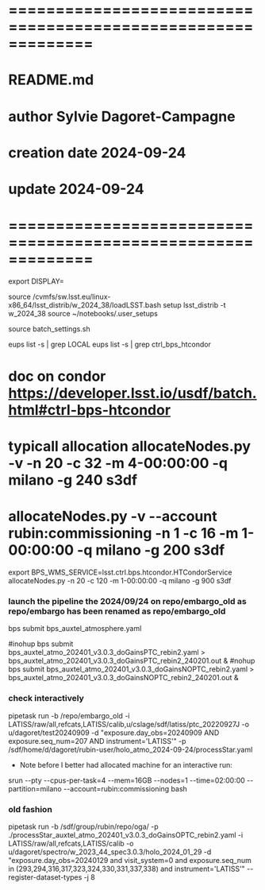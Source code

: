 # =============================================================
# README.md
# author Sylvie Dagoret-Campagne
# creation date 2024-09-24
# update 2024-09-24
# =============================================================



export DISPLAY=

source /cvmfs/sw.lsst.eu/linux-x86_64/lsst_distrib/w_2024_38/loadLSST.bash
setup lsst_distrib -t w_2024_38
source ~/notebooks/.user_setups

source batch_settings.sh 

eups list -s | grep LOCAL
eups list -s | grep ctrl_bps_htcondor


# doc on condor https://developer.lsst.io/usdf/batch.html#ctrl-bps-htcondor
# typicall allocation allocateNodes.py -v -n 20 -c 32 -m 4-00:00:00 -q milano -g 240 s3df
# allocateNodes.py -v  --account rubin:commissioning -n 1 -c 16  -m 1-00:00:00 -q milano -g 200 s3df

export BPS_WMS_SERVICE=lsst.ctrl.bps.htcondor.HTCondorService
allocateNodes.py -n 20 -c 120 -m 1-00:00:00 -q milano -g 900 s3df





### launch the pipeline the 2024/09/24 on repo/embargo_old as repo/embargo has been renamed as repo/embargo_old

bps submit bps_auxtel_atmosphere.yaml 

#inohup bps submit bps_auxtel_atmo_202401_v3.0.3_doGainsPTC_rebin2.yaml > bps_auxtel_atmo_202401_v3.0.3_doGainsPTC_rebin2_240201.out &
#nohup bps submit bps_auxtel_atmo_202401_v3.0.3_doGainsNOPTC_rebin2.yaml > bps_auxtel_atmo_202401_v3.0.3_doGainsNOPTC_rebin2_240201.out &



### check interactively
pipetask run -b /repo/embargo_old -i LATISS/raw/all,refcats,LATISS/calib,u/cslage/sdf/latiss/ptc_20220927J -o u/dagoret/test20240909 -d "exposure.day_obs=20240909 AND exposure.seq_num=207 AND instrument='LATISS'" -p /sdf/home/d/dagoret/rubin-user/holo_atmo_2024-09-24/processStar.yaml


- Note before I better had allocated machine for an interactive run:

srun --pty --cpus-per-task=4 --mem=16GB --nodes=1 --time=02:00:00 --partition=milano --account=rubin:commissioning bash

### old fashion
pipetask run -b /sdf/group/rubin/repo/oga/ -p ./processStar_auxtel_atmo_202401_v3.0.3_doGainsOPTC_rebin2.yaml -i LATISS/raw/all,refcats,LATISS/calib -o u/dagoret/spectro/w_2023_44_spec3.0.3/holo_2024_01_29 -d "exposure.day_obs=20240129 and visit_system=0 and exposure.seq_num in (293,294,316,317,323,324,330,331,337,338) and instrument='LATISS'" --register-dataset-types -j 8
